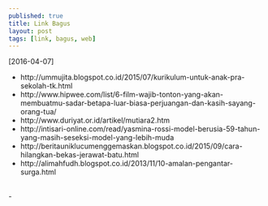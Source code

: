 ```yaml
---
published: true
title: Link Bagus
layout: post
tags: [link, bagus, web]
---
```

[2016-04-07]
<ul>
<li>http://ummujita.blogspot.co.id/2015/07/kurikulum-untuk-anak-pra-sekolah-tk.html
<li>http://www.hipwee.com/list/6-film-wajib-tonton-yang-akan-membuatmu-sadar-betapa-luar-biasa-perjuangan-dan-kasih-sayang-orang-tua/
<li>http://www.duriyat.or.id/artikel/mutiara2.htm
<li>http://intisari-online.com/read/yasmina-rossi-model-berusia-59-tahun-yang-masih-seseksi-model-yang-lebih-muda
<li>http://beritauniklucumenggemaskan.blogspot.co.id/2015/09/cara-hilangkan-bekas-jerawat-batu.html
<li>http://alimahfudh.blogspot.co.id/2013/11/10-amalan-pengantar-surga.html </ul><br />
-<br />